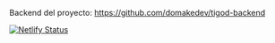 Backend del proyecto: https://github.com/domakedev/tigod-backend

[![Netlify Status](https://api.netlify.com/api/v1/badges/8d0ab914-b11e-4127-9bed-2f926c51ab4d/deploy-status)](https://app.netlify.com/sites/tigod/deploys)
